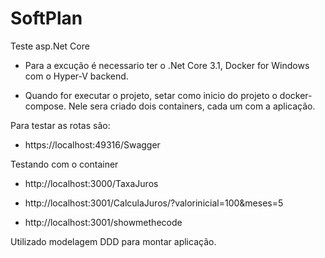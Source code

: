 # SoftPlan
Teste asp.Net Core

- Para a excução é necessario ter o .Net Core 3.1, Docker for Windows com o Hyper-V backend.

- Quando for executar o projeto, setar como inicio do projeto o docker-compose.
  Nele sera criado dois containers, cada um com a aplicação.
 
Para testar as rotas são:

  - https://localhost:49316/Swagger

Testando com o container

  - http://localhost:3000/TaxaJuros
  
  - http://localhost:3001/CalculaJuros/?valorinicial=100&meses=5
  - http://localhost:3001/showmethecode
  
Utilizado modelagem DDD para montar aplicação.



